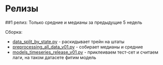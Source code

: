 # Релизы

##1 релиз: Только средние и медианы за предыдущие 5 недель

Сборка: 
* [data_split_by_state.py](../scripts/data_split_by_state.py) - раскидывает трейн на штаты
* [preprocessing_all_data_v01.py](release_v01/preprocessing_all_data_v01.py) - собирает медианы и средние
* [models_timeseries_release_v01.py](release_v01/models_timeseries_release_v01.py) - приклеиваем тест-сет и считаем лаги, на таком датасете фитим модель
